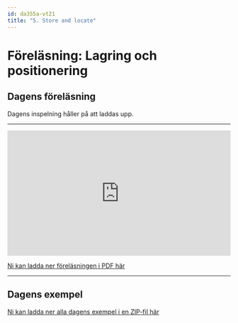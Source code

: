 ```yaml
---
id: da355a-vt21
title: "5. Store and locate"
---
```


# Föreläsning: Lagring och positionering

## Dagens föreläsning

Dagens inspelning håller på att laddas upp.

<!--
<div class="video-frame">
    <div style="left: 0; width: 100%; height: 0; position: relative; padding-bottom: 56.25%;"><iframe src="https://www.youtube.com/embed/HGo6v-rCGG8?rel=0" style="border: 0; top: 0; left: 0; width: 100%; height: 100%; position: absolute;" allowfullscreen scrolling="no" allow="encrypted-media; accelerometer; clipboard-write; gyroscope; picture-in-picture"></iframe></div>
</div>
-->
---

<div class="frame">
    <div style="left: 0; width: 100%; height: 0; position: relative; padding-bottom: 56.1972%;"><iframe src="https://speakerdeck.com/player/765444d01bc84fe3976cc2cacf7ce20f" style="border: 0; top: 0; left: 0; width: 100%; height: 100%; position: absolute;" allowfullscreen scrolling="no" allow="encrypted-media"></iframe></div>
</div>

[Ni kan ladda ner föreläsningen i PDF här](../../assets/pdf/da355a-LS-Cookies-Geo-Media.pdf)

---

## Dagens exempel

[Ni kan ladda ner alla dagens exempel i en ZIP-fil här](../../assets/Ex-Cookies-LS-Geo-Media.zip)